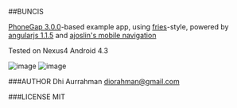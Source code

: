 ##BUNCIS

[PhoneGap 3.0.0]('http://phonegap.com')-based example app, using [fries]('http://jaunesarmiento.me/fries/')-style, powered by [angularjs 1.1.5]('http://code.angularjs.org/1.1.5/') and [ajoslin's mobile navigation]('http://ajoslin.github.io/angular-mobile-nav')

Tested on Nexus4 Android 4.3

![image](http://i.cloudup.com/GYSwtQC9GV.png)
![image](http://i.cloudup.com/6E3DYfIynU.png)

###AUTHOR
Dhi Aurrahman <diorahman@gmail.com>

###LICENSE
MIT

